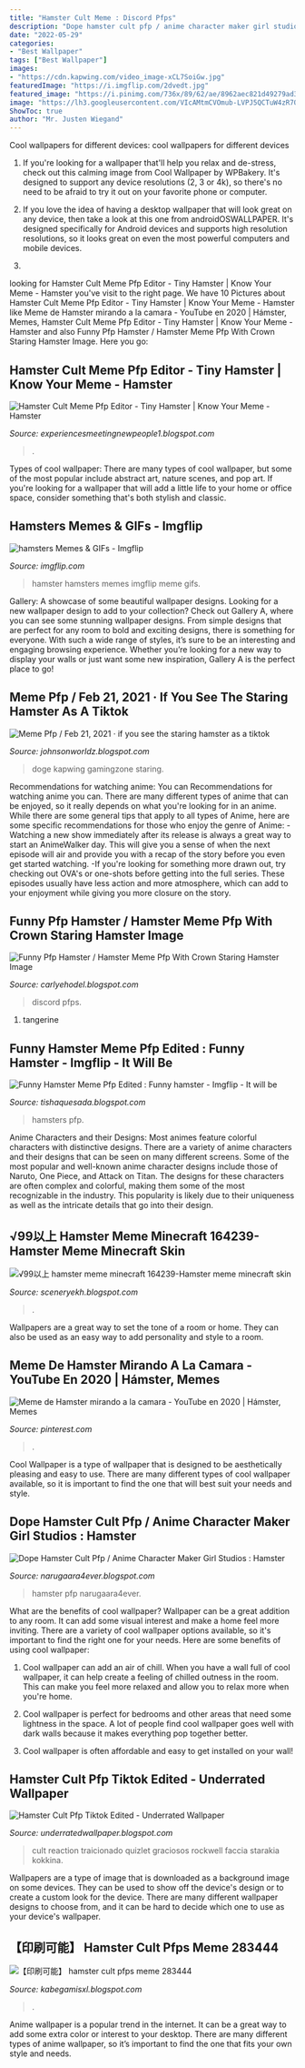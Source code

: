 ```yaml
---
title: "Hamster Cult Meme : Discord Pfps"
description: "Dope hamster cult pfp / anime character maker girl studios : hamster"
date: "2022-05-29"
categories:
- "Best Wallpaper"
tags: ["Best Wallpaper"]
images:
- "https://cdn.kapwing.com/video_image-xCL7SoiGw.jpg"
featuredImage: "https://i.imgflip.com/2dvedt.jpg"
featured_image: "https://i.pinimg.com/736x/89/62/ae/8962aec821d49279ad381d7ca276108d.jpg"
image: "https://lh3.googleusercontent.com/VIcAMtmCVOmub-LVPJ5QCTuW4zR7O6vNE6_O_QFIoPqu4ITMs7WxZxlqDYbm9MPgLhBa0qSsmSDiFA1PRdiIRg=s400"
ShowToc: true
author: "Mr. Justen Wiegand"
---
```



Cool wallpapers for different devices:
cool wallpapers for different devices 

1. If you're looking for a wallpaper that'll help you relax and de-stress, check out this calming image from Cool Wallpaper by WPBakery. It's designed to support any device resolutions (2, 3 or 4k), so there's no need to be afraid to try it out on your favorite phone or computer.

2. If you love the idea of having a desktop wallpaper that will look great on any device, then take a look at this one from androidOSWALLPAPER. It's designed specifically for Android devices and supports high resolution resolutions, so it looks great on even the most powerful computers and mobile devices.

3.

	

		
looking for Hamster Cult Meme Pfp Editor - Tiny Hamster | Know Your Meme - Hamster you've visit to the right page. We have 10 Pictures about Hamster Cult Meme Pfp Editor - Tiny Hamster | Know Your Meme - Hamster like Meme de Hamster mirando a la camara - YouTube en 2020 | Hámster, Memes, Hamster Cult Meme Pfp Editor - Tiny Hamster | Know Your Meme - Hamster and also Funny Pfp Hamster / Hamster Meme Pfp With Crown Staring Hamster Image. Here you go:
		
    
## Hamster Cult Meme Pfp Editor - Tiny Hamster | Know Your Meme - Hamster

<img loading=lazy src="https://i.imgflip.com/2dvedt.jpg" onerror="this.onerror=null;this.src='https://tse2.mm.bing.net/th?id=OIP.UTfQpbD2B9C_BuMB1As8egHaFb&amp;pid=15.1';" alt="Hamster Cult Meme Pfp Editor - Tiny Hamster | Know Your Meme - Hamster">

_Source: experiencesmeetingnewpeople1.blogspot.com_

>. 

	

Types of cool wallpaper:
There are many types of cool wallpaper, but some of the most popular include abstract art, nature scenes, and pop art. If you're looking for a wallpaper that will add a little life to your home or office space, consider something that's both stylish and classic.

    
## Hamsters Memes &amp; GIFs - Imgflip

<img loading=lazy src="https://i.imgflip.com/1flxjr.jpg" onerror="this.onerror=null;this.src='https://tse1.mm.bing.net/th?id=OIP.yQS1kfvpr8VJ8x25SYTVtAHaEL&amp;pid=15.1';" alt="hamsters Memes &amp; GIFs - Imgflip">

_Source: imgflip.com_

>hamster hamsters memes imgflip meme gifs. 

	

Gallery: A showcase of some beautiful wallpaper designs.
Looking for a new wallpaper design to add to your collection? Check out Gallery A, where you can see some stunning wallpaper designs. From simple designs that are perfect for any room to bold and exciting designs, there is something for everyone. With such a wide range of styles, it’s sure to be an interesting and engaging browsing experience. Whether you’re looking for a new way to display your walls or just want some new inspiration, Gallery A is the perfect place to go!





	
	
    
## Meme Pfp / Feb 21, 2021 · If You See The Staring Hamster As A Tiktok

<img loading=lazy src="https://cdn.kapwing.com/video_image-xCL7SoiGw.jpg" onerror="this.onerror=null;this.src='https://tse3.mm.bing.net/th?id=OIP.5HDLS_lerIJvtYmMvk7nOQHaHa&amp;pid=15.1';" alt="Meme Pfp / Feb 21, 2021 · if you see the staring hamster as a tiktok">

_Source: johnsonworldz.blogspot.com_

>doge kapwing gamingzone staring. 

	

Recommendations for watching anime: You can
Recommendations for watching anime you can. There are many different types of anime that can be enjoyed, so it really depends on what you're looking for in an anime. While there are some general tips that apply to all types of Anime, here are some specific recommendations for those who enjoy the genre of Anime: 
-Watching a new show immediately after its release is always a great way to start an AnimeWalker day. This will give you a sense of when the next episode will air and provide you with a recap of the story before you even get started watching. 
-If you're looking for something more drawn out, try checking out OVA's or one-shots before getting into the full series. These episodes usually have less action and more atmosphere, which can add to your enjoyment while giving you more closure on the story.

    
## Funny Pfp Hamster / Hamster Meme Pfp With Crown Staring Hamster Image

<img loading=lazy src="https://i.pinimg.com/originals/02/80/e3/0280e33c6e5c7de9c02b0179459b0cab.jpg" onerror="this.onerror=null;this.src='https://tse4.mm.bing.net/th?id=OIP.jtXhRaVecvoA4RFkLKcooAHaHa&amp;pid=15.1';" alt="Funny Pfp Hamster / Hamster Meme Pfp With Crown Staring Hamster Image">

_Source: carlyehodel.blogspot.com_

>discord pfps. 

	

1. tangerine 

    
## Funny Hamster Meme Pfp Edited : Funny Hamster - Imgflip - It Will Be

<img loading=lazy src="https://i.pinimg.com/736x/89/62/ae/8962aec821d49279ad381d7ca276108d.jpg" onerror="this.onerror=null;this.src='https://tse1.mm.bing.net/th?id=OIP.8YtsxDSwG2A7WBdktTIPjQHaHa&amp;pid=15.1';" alt="Funny Hamster Meme Pfp Edited : Funny hamster - Imgflip - It will be">

_Source: tishaquesada.blogspot.com_

>hamsters pfp. 

	

Anime Characters and their Designs: Most animes feature colorful characters with distinctive designs.
There are a variety of anime characters and their designs that can be seen on many different screens. Some of the most popular and well-known anime character designs include those of Naruto, One Piece, and Attack on Titan. The designs for these characters are often complex and colorful, making them some of the most recognizable in the industry. This popularity is likely due to their uniqueness as well as the intricate details that go into their design.

    
## √99以上 Hamster Meme Minecraft 164239-Hamster Meme Minecraft Skin

<img loading=lazy src="https://lh3.googleusercontent.com/VIcAMtmCVOmub-LVPJ5QCTuW4zR7O6vNE6_O_QFIoPqu4ITMs7WxZxlqDYbm9MPgLhBa0qSsmSDiFA1PRdiIRg=s400" onerror="this.onerror=null;this.src='https://tse3.mm.bing.net/th?id=OIP.1mBzJi4RDehwC0eZ27-jowAAAA&amp;pid=15.1';" alt="√99以上 hamster meme minecraft 164239-Hamster meme minecraft skin">

_Source: sceneryekh.blogspot.com_

>. 

	

Wallpapers are a great way to set the tone of a room or home. They can also be used as an easy way to add personality and style to a room.

    
## Meme De Hamster Mirando A La Camara - YouTube En 2020 | Hámster, Memes

<img loading=lazy src="https://i.pinimg.com/736x/e8/1e/85/e81e8544cbf45c2f9d3ec4c6ba4640ce.jpg" onerror="this.onerror=null;this.src='https://tse4.mm.bing.net/th?id=OIP.FkTNC6H1kbMS63j5aakiDAHaFj&amp;pid=15.1';" alt="Meme de Hamster mirando a la camara - YouTube en 2020 | Hámster, Memes">

_Source: pinterest.com_

>. 

	

Cool Wallpaper is a type of wallpaper that is designed to be aesthetically pleasing and easy to use. There are many different types of cool wallpaper available, so it is important to find the one that will best suit your needs and style.

    
## Dope Hamster Cult Pfp / Anime Character Maker Girl Studios : Hamster

<img loading=lazy src="https://steamcommunity.com/economy/profilebackground/items/632360/0e532052aef4441262f3f64bbad3a846742d8cb2.jpg" onerror="this.onerror=null;this.src='https://tse4.mm.bing.net/th?id=OIP.VJdI5k2PKrDe366Dz6kiigHaEo&amp;pid=15.1';" alt="Dope Hamster Cult Pfp / Anime Character Maker Girl Studios : Hamster">

_Source: narugaara4ever.blogspot.com_

>hamster pfp narugaara4ever. 

	

What are the benefits of cool wallpaper?
Wallpaper can be a great addition to any room. It can add some visual interest and make a home feel more inviting. There are a variety of cool wallpaper options available, so it's important to find the right one for your needs. Here are some benefits of using cool wallpaper: 
1. Cool wallpaper can add an air of chill. When you have a wall full of cool wallpaper, it can help create a feeling of chilled outness in the room. This can make you feel more relaxed and allow you to relax more when you're home. 

2. Cool wallpaper is perfect for bedrooms and other areas that need some lightness in the space. A lot of people find cool wallpaper goes well with dark walls because it makes everything pop together better. 

3. Cool wallpaper is often affordable and easy to get installed on your wall!

    
## Hamster Cult Pfp Tiktok Edited - Underrated Wallpaper

<img loading=lazy src="https://qph.fs.quoracdn.net/main-qimg-497b29010566047d522cb9fffe5593eb" onerror="this.onerror=null;this.src='https://tse3.mm.bing.net/th?id=OIP.SXspAQVmBH1SLLn__lWT6wHaEK&amp;pid=15.1';" alt="Hamster Cult Pfp Tiktok Edited - Underrated Wallpaper">

_Source: underratedwallpaper.blogspot.com_

>cult reaction traicionado quizlet graciosos rockwell faccia starakia kokkina. 

	

Wallpapers are a type of image that is downloaded as a background image on some devices. They can be used to show off the device's design or to create a custom look for the device. There are many different wallpaper designs to choose from, and it can be hard to decide which one to use as your device's wallpaper.

    
## 【印刷可能】 Hamster Cult Pfps Meme 283444

<img loading=lazy src="https://i.ytimg.com/vi/WI2Pn1m1GWs/maxresdefault.jpg" onerror="this.onerror=null;this.src='https://tse4.mm.bing.net/th?id=OIP.tEARV7jBqMPL6GveELMf4AHaEK&amp;pid=15.1';" alt="【印刷可能】 hamster cult pfps meme 283444">

_Source: kabegamisxl.blogspot.com_

>. 

	

Anime wallpaper is a popular trend in the internet. It can be a great way to add some extra color or interest to your desktop. There are many different types of anime wallpaper, so it’s important to find the one that fits your own style and needs.

